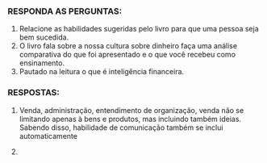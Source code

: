 ### RESPONDA AS PERGUNTAS:
1. Relacione as habilidades sugeridas pelo livro para que uma pessoa seja bem sucedida.
2. O livro fala sobre a nossa cultura sobre dinheiro faça uma análise comparativa do que foi apresentado e o que você recebeu como ensinamento.
3. Pautado na leitura o que é inteligência financeira.

### RESPOSTAS:
1. Venda, administração, entendimento de organização, venda não se limitando apenas à bens e produtos, mas incluindo também ideias. Sabendo disso, habilidade de comunicação também se inclui automaticamente

2.
